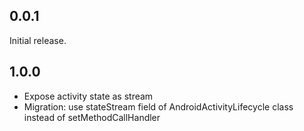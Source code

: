 ## 0.0.1

Initial release.

## 1.0.0

- Expose activity state as stream
- Migration: use stateStream field of AndroidActivityLifecycle class instead of setMethodCallHandler